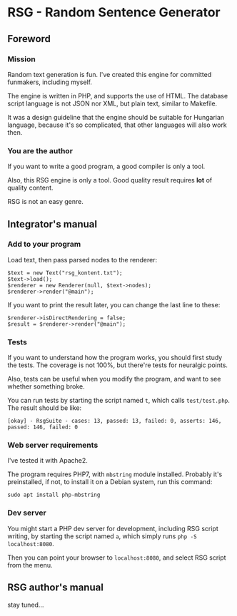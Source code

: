 # RSG - Random Sentence Generator

## Foreword

### Mission

Random text generation is fun.
I've created this engine 
for committed funmakers,
including myself.

The engine is written in PHP, 
and supports the use of HTML.
The database script language
is not JSON nor XML,
but plain text, similar to
Makefile.

It was a design guideline that
the engine should be suitable for
Hungarian language, because 
it's so complicated, that
other languages will also work then.

### You are the author

If you want to write a good program,
a good compiler is only a tool.

Also, this RSG engine is only a tool.
Good quality result requires 
**lot** of quality content.

RSG is not an easy genre.

## Integrator's manual

### Add to your program

Load text, then pass parsed nodes to the renderer:

	$text = new Text("rsg_kontent.txt");
	$text->load();
	$renderer = new Renderer(null, $text->nodes);
	$renderer->render("@main");

If you want to print the result later,
you can change the last line to these:

	$renderer->isDirectRendering = false;
	$result = $renderer->render("@main");

### Tests

If you want to understand 
how the program works,
you should first study the tests.
The coverage is not 100%,
but there're tests for neuralgic points.

Also, tests can be useful when you
modify the program, and want to see
whether something broke.

You can run tests by starting the 
script named `t`, which calls `test/test.php`.
The result should be like:

	[okay] - RsgSuite - cases: 13, passed: 13, failed: 0, asserts: 146, passed: 146, failed: 0

### Web server requirements

I've tested it with Apache2.

The program requires PHP7,
with `mbstring` module installed.
Probably it's preinstalled, if not,
to install it on a Debian system,
run this command:

	sudo apt install php-mbstring

### Dev server

You might start a PHP dev server
for development,
including RSG script writing, 
by starting the script named `a`, 
which simply runs `php -S localhost:8080`.

Then you can point your browser to
`localhost:8080`, 
and select RSG script from the menu.

## RSG author's manual

stay tuned...